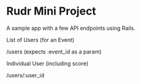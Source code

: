 # Rudr Mini Project

A sample app with a few API endpoints using Rails.

List of Users (for an Event)

/users (expects :event_id as a param)

Individual User (including score)

/users/:user_id
